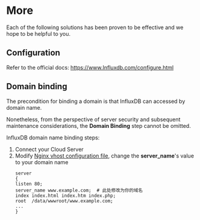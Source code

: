# More

Each of the following solutions has been proven to be effective and we hope to be helpful to you.

## Configuration 

Refer to the official docs: https://www.Influxdb.com/configure.html

## Domain binding

The precondition for binding a domain is that InfluxDB can accessed by domain name.

Nonetheless, from the perspective of server security and subsequent maintenance considerations, the **Domain Binding** step cannot be omitted.

InfluxDB domain name binding steps:

1. Connect your Cloud Server
2. Modify [Nginx vhost configuration file](/stack-components.md#nginx), change the **server_name**'s value to your domain name
   ```text
   server
   {
   listen 80;
   server_name www.example.com;  # 此处修改为你的域名
   index index.html index.htm index.php;
   root  /data/wwwroot/www.example.com;
   ...
   }
   ```